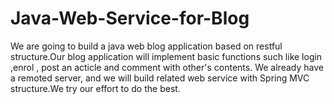 # Java-Web-Service-for-Blog
We are going to build a java web blog application based on restful structure.Our blog application will implement basic functions
such like login ,enrol , post an acticle and comment with other's contents. We already have a remoted server, and we will build related
web service with Spring MVC structure.We try our effort to do the best.
